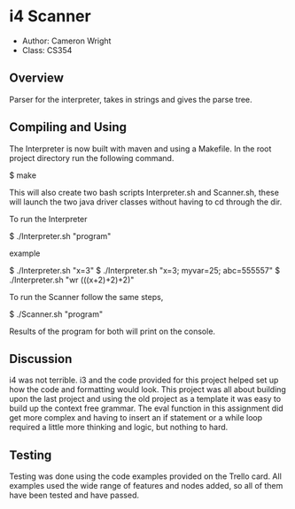 # i4 Scanner 

* Author: Cameron Wright
* Class: CS354

## Overview

Parser for the interpreter, takes in strings and gives the parse tree.

## Compiling and Using

The Interpreter is now built with maven and using a Makefile. In the
root project directory run the following command.

$ make

This will also create two bash scripts Interpreter.sh and Scanner.sh,
these will launch the two java driver classes without having to
cd through the dir.

To run the Interpreter

$ ./Interpreter.sh "program"

example 

$  ./Interpreter.sh "x=3"
$ ./Interpreter.sh "x=3; myvar=25; abc=555557"
$  ./Interpreter.sh "wr (((x+2)+2)+2)"

To run the Scanner follow the same steps,

$ ./Scanner.sh "program"

Results of the program for both will print on the console.

## Discussion

i4 was not terrible.  i3 and the code provided for this 
project helped set up how the code and formatting would 
look.  This project was all about building upon the last 
project and using the old project as a template it was 
easy to build up the context free grammar.  The eval 
function in this assignment did get more complex and 
having to insert an if statement or a while loop required 
a little more thinking and logic, but nothing to hard.

## Testing

Testing was done using the code examples provided on 
the Trello card.  All examples used the wide range of 
features and nodes added, so all of them have been 
tested and have passed.